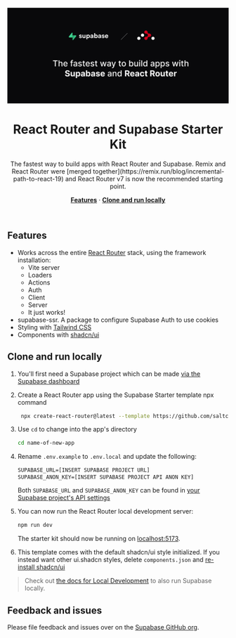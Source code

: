 ![App screenshot](public/screenshot.jpg)

<h1 align="center">React Router and Supabase Starter Kit</h1>

<p align="center">
 The fastest way to build apps with React Router and Supabase. Remix and React Router were [merged together](https://remix.run/blog/incremental-path-to-react-19) and React Router v7 is now the recommended starting point.
</p>

<p align="center">
  <a href="#features"><strong>Features</strong></a> ·
  <a href="#clone-and-run-locally"><strong>Clone and run locally</strong></a>
</p>
<br/>

## Features

- Works across the entire [React Router](https://reactrouter.com/) stack, using the framework installation:
  - Vite server
  - Loaders
  - Actions
  - Auth
  - Client
  - Server
  - It just works!
- supabase-ssr. A package to configure Supabase Auth to use cookies
- Styling with [Tailwind CSS](https://tailwindcss.com)
- Components with [shadcn/ui](https://ui.shadcn.com/)

## Clone and run locally

1. You'll first need a Supabase project which can be made [via the Supabase dashboard](https://database.new)

2. Create a React Router app using the Supabase Starter template npx command

   ```bash
    npx create-react-router@latest --template https://github.com/saltcod/rr-v7
   ```

3. Use `cd` to change into the app's directory

   ```bash
   cd name-of-new-app
   ```

4. Rename `.env.example` to `.env.local` and update the following:

   ```
   SUPABASE_URL=[INSERT SUPABASE PROJECT URL]
   SUPABASE_ANON_KEY=[INSERT SUPABASE PROJECT API ANON KEY]
   ```

   Both `SUPABASE_URL` and `SUPABASE_ANON_KEY` can be found in [your Supabase project's API settings](https://app.supabase.com/project/_/settings/api)

5. You can now run the React Router local development server:

   ```bash
   npm run dev
   ```

   The starter kit should now be running on [localhost:5173](http://localhost:5173/).

6. This template comes with the default shadcn/ui style initialized. If you instead want other ui.shadcn styles, delete `components.json` and [re-install shadcn/ui](https://ui.shadcn.com/docs/installation/next)

> Check out [the docs for Local Development](https://supabase.com/docs/guides/getting-started/local-development) to also run Supabase locally.

## Feedback and issues

Please file feedback and issues over on the [Supabase GitHub org](https://github.com/supabase/supabase/issues/new/choose).
